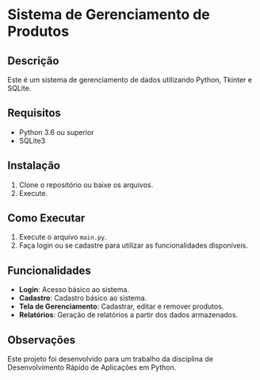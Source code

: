 # Sistema de Gerenciamento de Produtos

## Descrição
Este é um sistema de gerenciamento de dados utilizando Python, Tkinter e SQLite.

## Requisitos
- Python 3.6 ou superior
- SQLite3

## Instalação
1. Clone o repositório ou baixe os arquivos.
2. Execute.

## Como Executar
1. Execute o arquivo `main.py`.
2. Faça login ou se cadastre para utilizar as funcionalidades disponíveis.

## Funcionalidades
- **Login**: Acesso básico ao sistema.
- **Cadastro**: Cadastro básico ao sistema.
- **Tela de Gerenciamento**: Cadastrar, editar e remover produtos.
- **Relatórios**: Geração de relatórios a partir dos dados armazenados.

## Observações
Este projeto foi desenvolvido para um trabalho da disciplina de Desenvolvimento Rápido de Aplicações em Python.